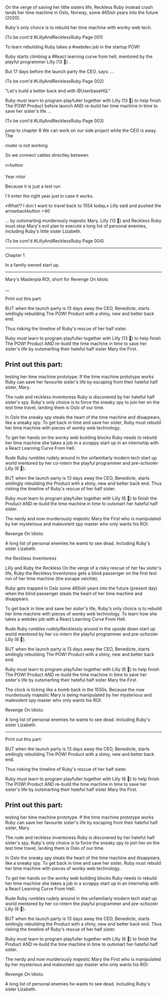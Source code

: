 On the verge of saving her little sisters life, Reckless Ruby instead crash lands her time machine in Oslo, Norway, some 465ish years into the future (2020).

Ruby's only choice is to rebuild her time machine with wonky web tech.

(To be cont'd
#LillyAndRecklessRuby
Page 001)

To learn rebuilding Ruby takes a #webdev job in the startup POW!

Ruby starts climbing a #React learning curve from hell, mentored by the playful programmer Lilly (13 🦄) .

But 17 days before the launch party the CEO, says: ...

(To be cont'd
#LillyAndRecklessRuby
Page 002)

"Let's build a better back end with @UserbaseHQ."

Ruby must learn to program playfuller together with Lilly (13 🦄) to help finish The POW! Product before launch AND re-build her time machine in time to save her sister's life  ...

(To be cont'd
#LillyAndRecklessRuby
Page 003)

jump to chapter 8
We can work on our side project while the CEO is away. The



router is not working



So we connect cables directley between

✏️button

Year rotor

Because it is just a test run



I`ll enter the right year just in case it works.

«What!? I don`t want to travel back to 1554 today,» Lilly said and pushed the arrowbackbutton
+40



... by outsmarting murderously majestic Mary. Lilly (13 🦄) and Reckless Ruby must stop Mary's evil plan to execute a long list of personal enemies, including Ruby's little sister Lizabeth.

(To be cont'd
#LillyAndRecklessRuby
Page 004)


___
Chapter 1


In a family owned start up.

-----
Mary's Masterpla
ROI, short for Revenge On Idiots

__

Print out this part:

BUT when the launch party is 13 days away the CEO, Benedicte, starts smilingly rebuilding The POW! Product with a shiny, new and better back end.

Thus risking the timeline of Ruby's rescue of her half sister.

Ruby must learn to program playfuller together with Lilly (13 🦄) to help finish The POW! Product AND re-build the time machine in time to save her sister's life by outsmarting their hateful half sister Mary the First.

Print out this part:
-----

testing her time machine prototype. If
the time machine prototype works Ruby can save her favourite sister's life by escaping from their hateful half sister, Mary.

The rude and reckless inventoress Ruby is discovered by her hateful half sister's spy. Ruby's only choice is to force the sneaky spy to join her on the test time travel, landing them is Oslo of our time.

In Oslo the sneaky spy steals the heart of the time machine and disappears, like a sneaky spy. To get back in time and save her sister, Ruby must rebuild her time machine with pieces of wonky web technology.

To get her hands on the wonky web building blocks Ruby needs to rebuild her time machine she takes a job in a scrappy start up in an internship with a React Learning Curve From Hell.

Rude Ruby rumbles rudely around in the unfamiliarly modern tech start up world mentored by her co-intern the playful programmer and pre-schooler Lilly (6 🦄).

BUT when the launch party is 13 days away the CEO, Benedicte, starts smilingly rebuilding the Product with a shiny, new and better back end. Thus risking the timeline of Ruby's rescue of her half sister.

Ruby must learn to program playfuller together with Lilly (6 🦄) to finish the Product AND re-build the time machine in time to outsmart her hateful half sister.

The nerdy and now murderously majestic Mary the First who is manipulated by her mysterious and malevolent spy master who only wants his ROI:

Revenge
On
Idiots:

A long list of personal enemies he wants to see dead. Including Ruby's sister Lizabeth.




the Reckless Inventoress

Lilly and Ruby the Reckless
On the verge of a risky rescue of her fav sister's life, Ruby the Reckless Inventoress gets a blind passenger on the first test run of her time machine (the escape veichle).

Ruby gets trapped in Oslo some 465ish years into the future (present day) when the blind passenger steals the heart of her time machine and disappears.

To get back in time and save her sister's life, Ruby's only choice is to rebuild her time machine with pieces of wonky web technology. To learn how she takes a webdev job with a React Learning Curve From Hell.

Rude Ruby rumbles rudely/Recklessly around in the upside down start up world mentored by her co-intern the playful programmer and pre-schooler Lilly (6 🦄).

BUT when the launch party is 13 days away the CEO, Benedicte, starts smilingly rebuilding The POW! Product with a shiny, new and better back end.

Ruby must learn to program playfuller together with Lilly (6 🦄) to help finish The POW! Product AND re-build the time machine in time to save her sister's life by outsmarting their hateful half sister Mary the First.

The clock is ticking like a bomb back in the 1550s. Because
the now murderously majestic Mary is being manipulated by her mysterious and malevolent spy master who only wants his ROI:

Revenge
On
Idiots:

A long list of personal enemies he wants to see dead. Including Ruby's sister Lizabeth.


-----
Print out this part:

BUT when the launch party is 13 days away the CEO, Benedicte, starts smilingly rebuilding The POW! Product with a shiny, new and better back end.

Thus risking the timeline of Ruby's rescue of her half sister.

Ruby must learn to program playfuller together with Lilly (6 🦄) to help finish The POW! Product AND re-build the time machine in time to save her sister's life by outsmarting their hateful half sister Mary the First.

Print out this part:
-----

testing her time machine prototype. If
the time machine prototype works Ruby can save her favourite sister's life by escaping from their hateful half sister, Mary.

The rude and reckless inventoress Ruby is discovered by her hateful half sister's spy. Ruby's only choice is to force the sneaky spy to join her on the test time travel, landing them is Oslo of our time.

In Oslo the sneaky spy steals the heart of the time machine and disappears, like a sneaky spy. To get back in time and save her sister, Ruby must rebuild her time machine with pieces of wonky web technology.

To get her hands on the wonky web building blocks Ruby needs to rebuild her time machine she takes a job in a scrappy start up in an internship with a React Learning Curve From Hell.

Rude Ruby rumbles rudely around in the unfamiliarly modern tech start up world mentored by her co-intern the playful programmer and pre-schooler Lilly (6 🦄).

BUT when the launch party is 13 days away the CEO, Benedicte, starts smilingly rebuilding the Product with a shiny, new and better back end. Thus risking the timeline of Ruby's rescue of her half sister.

Ruby must learn to program playfuller together with Lilly (6 🦄) to finish the Product AND re-build the time machine in time to outsmart her hateful half sister.

The nerdy and now murderously majestic Mary the First who is manipulated by her mysterious and malevolent spy master who only wants his ROI:

Revenge
On
Idiots:

A long list of personal enemies he wants to see dead. Including Ruby's sister Lizabeth.


